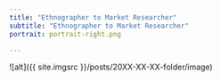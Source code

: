 ```yaml
---
title: "Ethnographer to Market Researcher"
subtitle: "Ethnographer to Market Researcher"
portrait: portrait-right.png

---
```


![alt]({{ site.imgsrc }}/posts/20XX-XX-XX-folder/image)